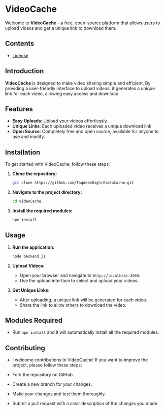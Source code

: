 # VideoCache

Welcome to **VideoCache** - a free, open-source platform that allows users to upload videos and get a unique link to download them.

## Contents

- [License](https://github.com/TaqdeesHigh/VideoCache/blob/main/LICENSE)

## Introduction

**VideoCache** is designed to make video sharing simple and efficient. By providing a user-friendly interface to upload videos, it generates a unique link for each video, allowing easy access and download.

## Features

- **Easy Uploads**: Upload your videos effortlessly.
- **Unique Links**: Each uploaded video receives a unique download link.
- **Open Source**: Completely free and open source, available for anyone to use and modify.

## Installation

To get started with VideoCache, follow these steps:

1. **Clone the repository:**
    ```bash
    git clone https://github.com/TaqdeesHigh/VideoCache.git
    ```

2. **Navigate to the project directory:**
    ```bash
    cd VideoCache
    ```

3. **Install the required modules:**
    ```bash
    npm install
    ```

## Usage

1. **Run the application:**
    ```bash
    node backend.js
    ```

2. **Upload Videos:**
   - Open your browser and navigate to `http://localhost:3000`.
   - Use the upload interface to select and upload your videos.

3. **Get Unique Links:**
   - After uploading, a unique link will be generated for each video.
   - Share the link to allow others to download the video.

## Modules Required

- Run `npm install` and it will automatically install all the required modules.

## Contributing
- I welcome contributions to VideoCache! If you want to improve the project, please follow these steps:

- Fork the repository on GitHub.
- Create a new branch for your changes.
- Make your changes and test them thoroughly.
- Submit a pull request with a clear description of the changes you made.
